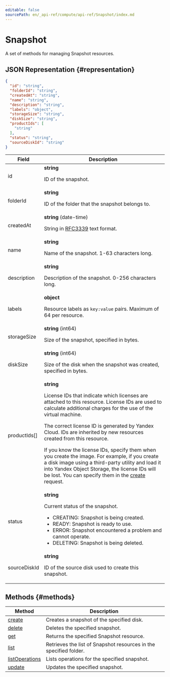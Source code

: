 ```yaml
---
editable: false
sourcePath: en/_api-ref/compute/api-ref/Snapshot/index.md
---
```


# Snapshot
A set of methods for managing Snapshot resources.
## JSON Representation {#representation}
```json 
{
  "id": "string",
  "folderId": "string",
  "createdAt": "string",
  "name": "string",
  "description": "string",
  "labels": "object",
  "storageSize": "string",
  "diskSize": "string",
  "productIds": [
    "string"
  ],
  "status": "string",
  "sourceDiskId": "string"
}
```
 
Field | Description
--- | ---
id | **string**<br><p>ID of the snapshot.</p> 
folderId | **string**<br><p>ID of the folder that the snapshot belongs to.</p> 
createdAt | **string** (date-time)<br><p>String in <a href="https://www.ietf.org/rfc/rfc3339.txt">RFC3339</a> text format.</p> 
name | **string**<br><p>Name of the snapshot. 1-63 characters long.</p> 
description | **string**<br><p>Description of the snapshot. 0-256 characters long.</p> 
labels | **object**<br><p>Resource labels as ``key:value`` pairs. Maximum of 64 per resource.</p> 
storageSize | **string** (int64)<br><p>Size of the snapshot, specified in bytes.</p> 
diskSize | **string** (int64)<br><p>Size of the disk when the snapshot was created, specified in bytes.</p> 
productIds[] | **string**<br><p>License IDs that indicate which licenses are attached to this resource. License IDs are used to calculate additional charges for the use of the virtual machine.</p> <p>The correct license ID is generated by Yandex Cloud. IDs are inherited by new resources created from this resource.</p> <p>If you know the license IDs, specify them when you create the image. For example, if you create a disk image using a third-party utility and load it into Yandex Object Storage, the license IDs will be lost. You can specify them in the <a href="/docs/compute/api-ref/Image/create">create</a> request.</p> 
status | **string**<br><p>Current status of the snapshot.</p> <ul> <li>CREATING: Snapshot is being created.</li> <li>READY: Snapshot is ready to use.</li> <li>ERROR: Snapshot encountered a problem and cannot operate.</li> <li>DELETING: Snapshot is being deleted.</li> </ul> 
sourceDiskId | **string**<br><p>ID of the source disk used to create this snapshot.</p> 

## Methods {#methods}
Method | Description
--- | ---
[create](create.md) | Creates a snapshot of the specified disk.
[delete](delete.md) | Deletes the specified snapshot.
[get](get.md) | Returns the specified Snapshot resource.
[list](list.md) | Retrieves the list of Snapshot resources in the specified folder.
[listOperations](listOperations.md) | Lists operations for the specified snapshot.
[update](update.md) | Updates the specified snapshot.